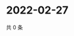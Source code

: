 # 2022-02-27

共 0 条

<!-- BEGIN WEIBO -->
<!-- 最后更新时间 Sun Feb 27 2022 15:00:45 GMT+0800 (China Standard Time) -->

<!-- END WEIBO -->

